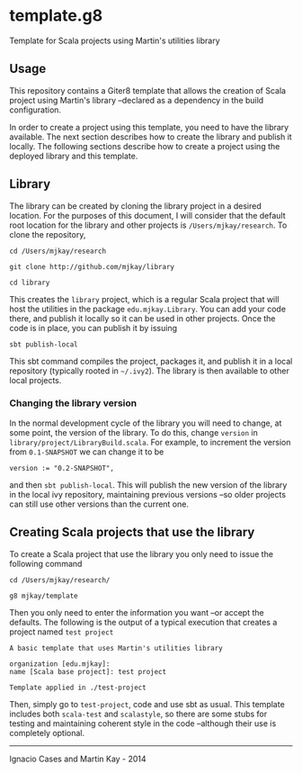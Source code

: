 # template.g8

Template for Scala projects using Martin's utilities library

## Usage

This repository contains a Giter8 template that allows the creation of Scala project using Martin's library –declared as a dependency in the build configuration.

In order to create a project using this template, you need to have the library available. The next section describes how to create the library and publish it locally. The following sections describe how to create a project using the deployed library and this template.

## Library

The library can be created by cloning the library project in a desired location. For the purposes of this document, I will consider that the default root location for the library and other projects is `/Users/mjkay/research`. To clone the repository,

```
cd /Users/mjkay/research

git clone http://github.com/mjkay/library

cd library
```

This creates the `library` project, which is a regular Scala project that will host the utilities in the package `edu.mjkay.Library`. You can add your code there, and publish it locally so it can be used in other projects. Once the code is in place, you can publish it by issuing

`sbt publish-local`

This sbt command compiles the project, packages it, and publish it in a local repository (typically rooted in `~/.ivy2`). The library is then available to other local projects.

### Changing the library version
In the normal development cycle of the library you will need to change, at some point, the version of the library. To do this, change `version` in `library/project/LibraryBuild.scala`. For example, to increment the version from `0.1-SNAPSHOT` we can change it to be

`version := "0.2-SNAPSHOT",`

and then `sbt publish-local`. This will publish the new version of the library in the local ivy repository, maintaining previous versions –so older projects can still use other versions than the current one.

## Creating Scala projects that use the library
To create a Scala project that use the library you only need to issue the following command

```
cd /Users/mjkay/research/

g8 mjkay/template
```

Then you only need to enter the information you want –or accept the defaults. The following is the output of a typical execution that creates a project named `test project`

```
A basic template that uses Martin's utilities library 

organization [edu.mjkay]: 
name [Scala base project]: test project

Template applied in ./test-project
```

Then, simply go to `test-project`, code and use sbt as usual. This template includes both `scala-test` and `scalastyle`, so there are some stubs for testing and maintaining coherent style in the code –although their use is completely optional.


------

Ignacio Cases and Martin Kay - 2014
